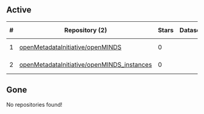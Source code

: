 ## Active
| # | Repository (2) | Stars | Dataset | `run` (2) | `containers-run` | Last Modified |
| --- | --- | --- | --- | --- | --- | --- |
| 1 | [openMetadataInitiative/openMINDS](https://github.com/openMetadataInitiative/openMINDS) | 0 |  | :heavy_check_mark: |  | 2024-05-06 20:14:10+00:00 |
| 2 | [openMetadataInitiative/openMINDS_instances](https://github.com/openMetadataInitiative/openMINDS_instances) | 0 |  | :heavy_check_mark: |  | 2024-05-10 09:41:59+00:00 |

## Gone
No repositories found!
